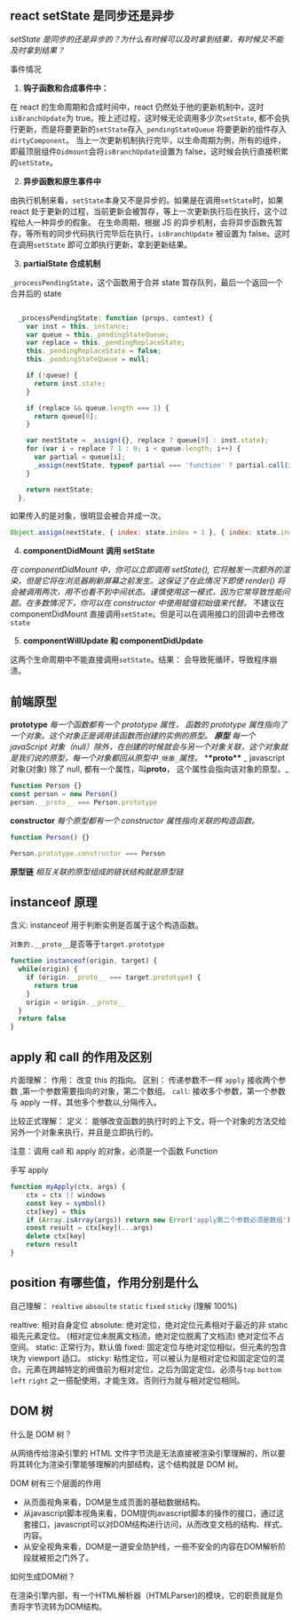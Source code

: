 ## react setState 是同步还是异步

_setState 是同步的还是异步的？为什么有时候可以及时拿到结果，有时候又不能及时拿到结果？_

事件情况

1. **钩子函数和合成事件中：**

在 react 的生命周期和合成时间中，react 仍然处于他的更新机制中，这时`isBranchUpdate`为 true。按上述过程，这时候无论调用多少次`setState`, 都不会执行更新，而是将要更新的`setState`存入`_pendingStateQueue` 将要更新的组件存入 `dirtyComponent`。
当上一次更新机制执行完毕，以生命周期为例，所有的组件，即最顶层组件`Didmount`会将`isBranchUpdate`设置为 false，这时候会执行直接积累的`setState`。

2. **异步函数和原生事件中**

由执行机制来看，`setState`本身又不是异步的。如果是在调用`setState`时，如果 react 处于更新的过程，当前更新会被暂存，等上一次更新执行后在执行，这个过程给人一种异步的假象。
在生命周期，根据 JS 的异步机制，会将异步函数先暂存，等所有的同步代码执行完毕后在执行，`isBranchUpdate` 被设置为 false。这时在调用`setState` 即可立即执行更新，拿到更新结果。

3. **partialState 合成机制**

`_processPendingState`，这个函数用于合并 state 暂存队列，最后一个返回一个合并后的 state

```javascript

  _processPendingState: function (props, context) {
    var inst = this._instance;
    var queue = this._pendingStateQueue;
    var replace = this._pendingReplaceState;
    this._pendingReplaceState = false;
    this._pendingStateQueue = null;

    if (!queue) {
      return inst.state;
    }

    if (replace && queue.length === 1) {
      return queue[0];
    }

    var nextState = _assign({}, replace ? queue[0] : inst.state);
    for (var i = replace ? 1 : 0; i < queue.length; i++) {
      var partial = queue[i];
      _assign(nextState, typeof partial === 'function' ? partial.call(inst, nextState, props, context) : partial);
    }

    return nextState;
  },

```

如果传入的是对象，很明显会被合并成一次。

```javascript
Object.assign(nextState, { index: state.index + 1 }, { index: state.index + 1 })
```

4. **componentDidMount 调用 setState**

_在 componentDidMount 中，你可以立即调用 setState(), 它将触发一次额外的渲染，但是它将在浏览器刷新屏幕之前发生。这保证了在此情况下即使 render() 将会被调用两次，用不也看不到中间状态。谨慎使用这一模式，因为它常导致性能问题。在多数情况下，你可以在 constructor 中使用赋值初始值来代替。_
不建议在 componentDidMount 直接调用`setState`。但是可以在调用接口的回调中去修改
`state`

5. **componentWillUpdate 和 componentDidUpdate**

这两个生命周期中不能直接调用`setState`。结果： 会导致死循环，导致程序崩溃。

## 前端原型

**prototype**
_每一个函数都有一个 prototype 属性， 函数的 prototype 属性指向了一个对象。这个对象正是调用该函数而创建的实例的原型。_
_**原型**_
_每一个 javaScript 对象（null）除外，在创建的时候就会与另一个对象关联，这个对象就是我们说的原型，每一个对象都回从原型中_`_继承_`_属性。_ \***\*proto\*\***
_ javascript 对象(对象) 除了 null, 都有一个属性，叫**proto**， 这个属性会指向该对象的原型。_

```javascript
function Person {}
const person = new Person()
person.__proto__ === Person.prototype
```

**constructor**
_每个原型都有一个 constructor 属性指向关联的构造函数。_

```javascript
function Person() {}

Person.prototype.constructor === Person
```

**原型链**
_相互关联的原型组成的链状结构就是原型链_

## instanceof 原理

含义: instanceof 用于判断实例是否属于这个构造函数。

`对象的.__proto__`是否等于`target.prototype`

```js
function instanceof(origin, target) {
  while(origin) {
    if (origin.__proto__ === target.prototype) {
      return true
    }
    origin = origin.__proto__
  }
  return false
}

```

## apply 和 call 的作用及区别

片面理解：
作用： 改变 this 的指向。
区别： 传递参数不一样 `apply` 接收两个参数 ,第一个参数需要指向的对象，第二个数组。 `call`: 接收多个参数，第一个参数与 apply 一样，其他多个参数以,分隔传入。

比较正式理解：
定义： 能够改变函数的执行时的上下文，将一个对象的方法交给另外一个对象来执行，并且是立即执行的。

注意：调用 call 和 apply 的对象，必须是一个函数 Function

手写 apply

```js
function myApply(ctx, args) {
    ctx = ctx || windows
    const key = symbol()
    ctx[key] = this
    if (Array.isArray(args)) return new Error('apply第二个参数必须是数组')
    const result = ctx[key](...args)
    delete ctx[key]
    return result
}
```

## position 有哪些值，作用分别是什么

自己理解：
`realtive` `absoulte` `static` `fixed` `sticky` (理解 100%)

realtive: 相对自身定位
absolute: 绝对定位，绝对定位元素相对于最近的非 static 祖先元素定位。 (相对定位未脱离文档流，绝对定位脱离了文档流) 绝对定位不占空间。
static: 正常行为，默认值
fixed: 固定定位与绝对定位相似，但元素的包含块为 viewport 适口。
sticky: 粘性定位，可以被认为是相对定位和固定定位的混合。元素在跨越特定的阀值前为相对定位，之后为固定定位。必须与`top` `bottom` `left` `right` 之一搭配使用，才能生效。否则行为就与相对定位相同。

## DOM 树

什么是 DOM 树？

从网络传给渲染引擎的 HTML 文件字节流是无法直接被渲染引擎理解的，所以要将其转化为渲染引擎能够理解的内部结构，这个结构就是 DOM 树。

DOM 树有三个层面的作用
- 从页面视角来看，DOM是生成页面的基础数据结构。
- 从javascript脚本视角来看，DOM提供javascript脚本的操作的接口，通过这套接口，javascript可以对DOM结构进行访问，从而改变文档的结构、样式、内容。
- 从安全视角来看，DOM是一道安全防护线，一些不安全的内容在DOM解析阶段就被拒之门外了。

如何生成DOM树？

在渲染引擎内部，有一个HTML解析器（HTMLParser)的模块，它的职责就是负责将字节流转为DOM结构。
